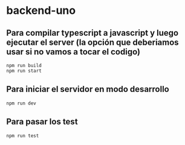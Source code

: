 # backend-uno
## Para compilar typescript a javascript y luego ejecutar el server (la opción que deberiamos usar si no vamos a tocar el codigo)
```
npm run build
npm run start
```

## Para iniciar el servidor en modo desarrollo
```
npm run dev
```
## Para pasar los test
```
npm run test
```
